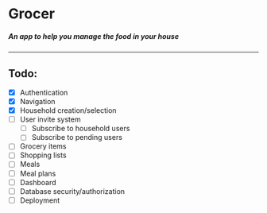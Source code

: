 # Grocer

##### An app to help you manage the food in your house

---

## Todo:

- [x] Authentication
- [x] Navigation
- [x] Household creation/selection
- [ ] User invite system
  - [ ] Subscribe to household users
  - [ ] Subscribe to pending users
- [ ] Grocery items
- [ ] Shopping lists
- [ ] Meals
- [ ] Meal plans
- [ ] Dashboard
- [ ] Database security/authorization
- [ ] Deployment
